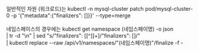 일반적인 자원 (워크로드)는 kubectl -n mysql-cluster patch pod/mysql-cluster-0 -p '{"metadata":{"finalizers": []}}' --type=merge
<br><br>
네임스페이스의 경우에는 
kubectl get namespace (네임스페이명) -o json \
  | tr -d "\n" | sed "s/\"finalizers\": \[[^]]\+\]/\"finalizers\": []/" \
  | kubectl replace --raw /api/v1/namespaces/"(네임스페이명)"/finalize -f -
